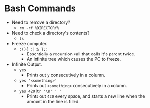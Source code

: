 # Bash Commands

- Need to remove a directory?
  - `rm -rf %DIRECTORY%`
- Need to check a directory's contents?
  - `ls`
- Freeze computer.
  - `:(){ :|:& };:`
    - Essentially a recursion call that calls it's parent twice.
    - An infinite tree which causes the PC to freeze.
- Infinite Output.
  - `yes`
    - Prints out `y` consecutively in a column.
  - `yes '<something>'`
    - Prints out `<something>` consecutively in a column.
  - `yes 420|tr '\n' ' '`
    - Prints out `420` every space, and starts a new line when the amount in the line is filled.